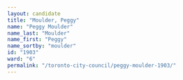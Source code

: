 ```yaml
---
layout: candidate
title: "Moulder, Peggy"
name: "Peggy Moulder"
name_last: "Moulder"
name_first: "Peggy"
name_sortby: "moulder"
id: "1903"
ward: "6"
permalink: "/toronto-city-council/peggy-moulder-1903/"
---
```

